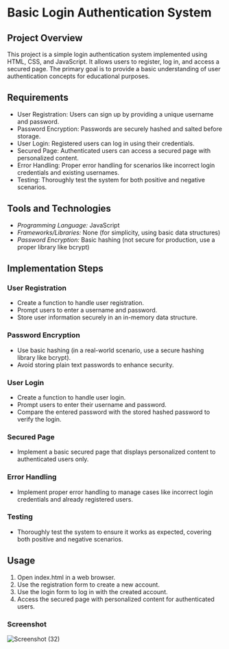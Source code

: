 # Basic Login Authentication System

## Project Overview

This project is a simple login authentication system implemented using HTML, CSS, and JavaScript. It allows users to register, log in, and access a secured page. The primary goal is to provide a basic understanding of user authentication concepts for educational purposes.

## Requirements

- User Registration: Users can sign up by providing a unique username and password.
- Password Encryption: Passwords are securely hashed and salted before storage.
- User Login: Registered users can log in using their credentials.
- Secured Page: Authenticated users can access a secured page with personalized content.
- Error Handling: Proper error handling for scenarios like incorrect login credentials and existing usernames.
- Testing: Thoroughly test the system for both positive and negative scenarios.

## Tools and Technologies

- *Programming Language:* JavaScript
- *Frameworks/Libraries:* None (for simplicity, using basic data structures)
- *Password Encryption:* Basic hashing (not secure for production, use a proper library like bcrypt)

## Implementation Steps

### User Registration

- Create a function to handle user registration.
- Prompt users to enter a username and password.
- Store user information securely in an in-memory data structure.

### Password Encryption

- Use basic hashing (in a real-world scenario, use a secure hashing library like bcrypt).
- Avoid storing plain text passwords to enhance security.

### User Login

- Create a function to handle user login.
- Prompt users to enter their username and password.
- Compare the entered password with the stored hashed password to verify the login.

### Secured Page

- Implement a basic secured page that displays personalized content to authenticated users only.

### Error Handling

- Implement proper error handling to manage cases like incorrect login credentials and already registered users.

### Testing

- Thoroughly test the system to ensure it works as expected, covering both positive and negative scenarios.

## Usage

1. Open index.html in a web browser.
2. Use the registration form to create a new account.
3. Use the login form to log in with the created account.
4. Access the secured page with personalized content for authenticated users.


### Screenshot

![Screenshot (32)](https://github.com/Mohammad-Amir-tech/OIBSIP/assets/143278584/4037588f-e07e-46e6-8f31-c50784082733)
